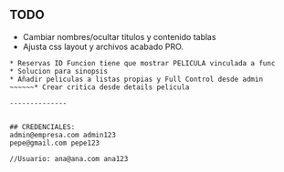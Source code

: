 ## TODO
* Cambiar nombres/ocultar titulos y contenido tablas 
* Ajusta css layout y archivos acabado PRO. 
~~~~~~* Hacer usuarios ADmin reales, enviar a bd ROles
* Reservas ID Funcion tiene que mostrar PELICULA vinculada a func
* Solucion para sinopsis
* Añadir peliculas a listas propias y Full Control desde admin
~~~~~~* Crear critica desde details pelicula

--------------


## CREDENCIALES:
admin@empresa.com admin123
pepe@gmail.com pepe123

//Usuario: ana@ana.com ana123
